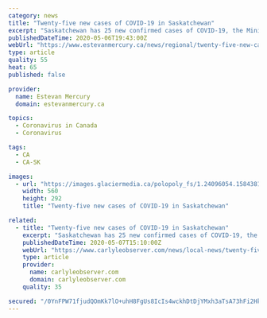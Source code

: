 ```yaml
---
category: news
title: "Twenty-five new cases of COVID-19 in Saskatchewan"
excerpt: "Saskatchewan has 25 new confirmed cases of COVID-19, the Ministry of Health said Wednesday afternoon, bringing the provincial total to 512. Twenty-four of the new cases are in the far north, with. . ."
publishedDateTime: 2020-05-06T19:43:00Z
webUrl: "https://www.estevanmercury.ca/news/regional/twenty-five-new-cases-of-covid-19-in-saskatchewan-1.24130731"
type: article
quality: 55
heat: 65
published: false

provider:
  name: Estevan Mercury
  domain: estevanmercury.ca

topics:
  - Coronavirus in Canada
  - Coronavirus

tags:
  - CA
  - CA-SK

images:
  - url: "https://images.glaciermedia.ca/polopoly_fs/1.24096054.1584381901!/fileImage/httpImage/image.jpg_gen/derivatives/facebookogimage_560_292/covid-19.jpg"
    width: 560
    height: 292
    title: "Twenty-five new cases of COVID-19 in Saskatchewan"

related:
  - title: "Twenty-five new cases of COVID-19 in Saskatchewan"
    excerpt: "Saskatchewan has 25 new confirmed cases of COVID-19, the Ministry of Health said Wednesday afternoon, bringing the provincial total to 512. Twenty-four of the new cases are in the far north, with. . ."
    publishedDateTime: 2020-05-07T15:10:00Z
    webUrl: "https://www.carlyleobserver.com/news/local-news/twenty-five-new-cases-of-covid-19-in-saskatchewan-1.24130849"
    type: article
    provider:
      name: carlyleobserver.com
      domain: carlyleobserver.com
    quality: 35

secured: "/0YnFPW71fjudQOmKk7lO+uhH8FgUs8IcIs4wckhDtDjYMxh3aTsA73hFi2Hk/6d21PFAJyRbgYHSlqpE1555DAMf77zx3iIytbYZolZMgidW0GMfMQK4NESzYkoAi06q+XZGdUcaZPvWBd1Tpc/ZzyEBSeRUMLnr/BeKgTq6NCFvKPEldKuK33+KG7aoQ2AlFTMDnl83YMEtJrWFUQ04ltwOP7ovRCrlImcJ3I6nbuaS0LBja249c5Krfn0ShJz7KupXSyTs6Z60P07mnj93gBJ6vnXFFAWJ2uw9SiUei+tezTXjh08kuxy8dNlDOaoRGV9Kn8XuP34JmjYl5GYYTDKcXZOaeQfM1AtpnV3UQtdKbyj/Q2Bd6gd3p99T45yPNosKXOqeJFbGVDJavcdalGVuaW9JBWkvCp//8Id9d1BKx09+04zRZtNLxa95dZXLsXtKUysR+C/B4aFQWNq46KtccKxKtTSzxB3/rNE1tU=;alWDpuMgJLGniA6mWbXwGA=="
---
```


